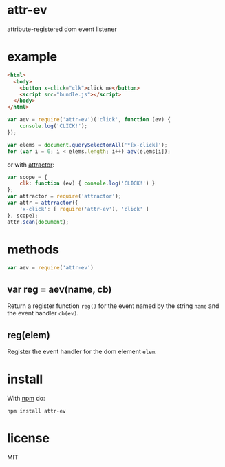 # attr-ev

attribute-registered dom event listener

# example

``` html
<html>
  <body>
    <button x-click="clk">click me</button>
    <script src="bundle.js"></script>
  </body>
</html>
```

``` js
var aev = require('attr-ev')('click', function (ev) {
    console.log('CLICK!');
});

var elems = document.querySelectorAll('*[x-click]');
for (var i = 0; i < elems.length; i++) aev(elems[i]);
```

or with [attractor](https://npmjs.org/package/attractor):

``` js
var scope = {
    clk: function (ev) { console.log('CLICK!') }
};
var attractor = require('attractor');
var attr = attrractor({
    'x-click': [ require('attr-ev'), 'click' ]
}, scope);
attr.scan(document);
```

# methods

``` js
var aev = require('attr-ev')
```

## var reg = aev(name, cb)

Return a register function `reg()` for the event named by the string `name` and
the event handler `cb(ev)`.

## reg(elem)

Register the event handler for the dom element `elem`.

# install

With [npm](https://npmjs.org) do:

```
npm install attr-ev
```

# license

MIT
